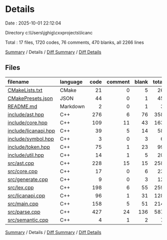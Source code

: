 # Details

Date : 2025-10-01 22:12:04

Directory c:\\Users\\jghig\\cxxprojects\\licanc

Total : 17 files,  1720 codes, 76 comments, 470 blanks, all 2266 lines

[Summary](results.md) / Details / [Diff Summary](diff.md) / [Diff Details](diff-details.md)

## Files
| filename | language | code | comment | blank | total |
| :--- | :--- | ---: | ---: | ---: | ---: |
| [CMakeLists.txt](/CMakeLists.txt) | CMake | 21 | 0 | 5 | 26 |
| [CMakePresets.json](/CMakePresets.json) | JSON | 44 | 0 | 1 | 45 |
| [README.md](/README.md) | Markdown | 2 | 0 | 1 | 3 |
| [include/ast.hpp](/include/ast.hpp) | C++ | 276 | 6 | 76 | 358 |
| [include/core.hpp](/include/core.hpp) | C++ | 109 | 11 | 43 | 163 |
| [include/licanapi.hpp](/include/licanapi.hpp) | C++ | 39 | 5 | 14 | 58 |
| [include/symbol.hpp](/include/symbol.hpp) | C++ | 3 | 0 | 3 | 6 |
| [include/token.hpp](/include/token.hpp) | C++ | 75 | 1 | 23 | 99 |
| [include/util.hpp](/include/util.hpp) | C++ | 14 | 1 | 5 | 20 |
| [src/ast.cpp](/src/ast.cpp) | C++ | 228 | 15 | 15 | 258 |
| [src/core.cpp](/src/core.cpp) | C++ | 17 | 0 | 6 | 23 |
| [src/generate.cpp](/src/generate.cpp) | C++ | 9 | 0 | 3 | 12 |
| [src/lex.cpp](/src/lex.cpp) | C++ | 198 | 6 | 55 | 259 |
| [src/licanapi.cpp](/src/licanapi.cpp) | C++ | 96 | 1 | 31 | 128 |
| [src/main.cpp](/src/main.cpp) | C++ | 158 | 5 | 51 | 214 |
| [src/parse.cpp](/src/parse.cpp) | C++ | 427 | 24 | 136 | 587 |
| [src/semantic.cpp](/src/semantic.cpp) | C++ | 4 | 1 | 2 | 7 |

[Summary](results.md) / Details / [Diff Summary](diff.md) / [Diff Details](diff-details.md)